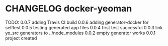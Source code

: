 # CHANGELOG docker-yeoman

TODO: 0.0.7 adding Travis CI build
0.0.6 adding generator-docker for selftest
0.0.5 testing generated app files
0.0.4 first test successful
0.0.3 link yo_src generators to ../node_modules
0.0.2 empty generator works
0.0.1 project created
